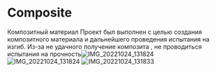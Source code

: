 # Composite
Композитный материал
Проект был выполнен с целью создания композитного материала и дальнейшего проведения испытания на изгиб.
Из-за не удачного получение композита , не проводиться испытания на прочность![IMG_20221024_131824](https://user-images.githubusercontent.com/116067226/210981640-a57da8a0-3c73-4b9b-a619-960de5e4950b.jpg)
![IMG_20221024_131824](https://user-images.githubusercontent.com/116067226/210981681-06c8833f-cb21-476d-8f7d-a3a66167732a.jpg)
![IMG_20221024_131833](https://user-images.githubusercontent.com/116067226/210981705-65e2bf1a-03c7-4346-8f77-5c4023deaff9.jpg)
